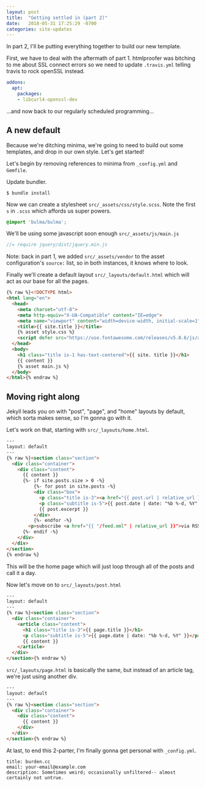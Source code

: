 ```yaml
---
layout: post
title:  "Getting settled in (part 2)"
date:   2018-05-31 17:25:29 -0700
categories: site-updates
---
```

In part 2, I'll be putting everything together to build our new template.

First, we have to deal with the aftermath of part 1. htmlproofer was bitching to me about SSL connect errors so we need to update `.travis.yml` telling travis to rock openSSL instead.

```yaml
addons:
  apt:
    packages:
    - libcurl4-openssl-dev
```

...and now back to our regularly scheduled programming...

## A new default
Because we're ditching minima, we're going to need to build out some templates, and drop in our own style. Let's get started!

Let's begin by removing references to minima from `_config.yml` and `Gemfile`.

Update bundler.
```
$ bundle install
```

Now we can create a stylesheet `src/_assets/css/style.scss`. Note the first `s` in `.scss` which affords us super powers.

```scss
@import 'bulma/bulma';
```

We'll be using some javascript soon enough `src/_assets/js/main.js`

```javascript
//= require jquery/dist/jquery.min.js
```

Note: back in part 1, we added `src/_assets/vendor` to the asset configuration's `source:` list, so in both instances, it knows where to look.

Finally we'll create a default layout `src/_layouts/default.html` which will act as our base for all the pages.

```html
{% raw %}<!DOCTYPE html>
<html lang="en">
  <head>
    <meta charset="utf-8">
    <meta http-equiv="X-UA-Compatible" content="IE=edge">
    <meta name="viewport" content="width=device-width, initial-scale=1">
    <title>{{ site.title }}</title>
    {% asset style.css %}
    <script defer src="https://use.fontawesome.com/releases/v5.0.6/js/all.js"></script>
  </head>
  <body>
    <h1 class="title is-1 has-text-centered">{{ site. title }}</h1>
    {{ content }}
    {% asset main.js %}
  </body>
</html>{% endraw %}
```

## Moving right along

Jekyll leads you on with "post", "page", and "home" layouts by default, which sorta makes sense, so I'm gonna go with it.

Let's work on that, starting with `src/_layouts/home.html`.

```html
---
layout: default
---
{% raw %}<section class="section">
  <div class="container">
    <div class="content">
      {{ content }}
      {%- if site.posts.size > 0 -%}
          {%- for post in site.posts -%}
          <div class="box">
            <p class="title is-3"><a href="{{ post.url | relative_url }}">{{ post.title | escape }}</a></p>
            <p class="subtitle is-5">{{ post.date | date: "%b %-d, %Y" }}</p>
            {{ post.excerpt }}
          </div>
          {%- endfor -%}
        <p>subscribe <a href="{{ "/feed.xml" | relative_url }}">via RSS</a></p>
      {%- endif -%}
    </div>
  </div>
</section>
{% endraw %}
```

This will be the home page which will just loop through all of the posts and call it a day.

Now let's move on to `src/_layouts/post.html`

```html
---
layout: default
---
{% raw %}<section class="section">
  <div class="container">
    <article class="content">
      <h1 class="title is-3">{{ page.title }}</h1>
      <p class="subtitle is-5">{{ page.date | date: "%b %-d, %Y" }}</p>
      {{ content }}
    </article>
  </div>
</section>{% endraw %}
```

`src/_layouts/page.html` is basically the same, but instead of an article tag, we're just using another div.

```html
---
layout: default
---
{% raw %}<section class="section">
  <div class="container">
    <div class="content">
      {{ content }}
    </div>
  </div>
</section>{% endraw %}
```

At last, to end this 2-parter, I'm finally gonna get personal with `_config.yml`.

```
title: burden.cc
email: your-email@example.com
description: Sometimes weird; occasionally unfiltered-- almost certainly not untrue.
```
